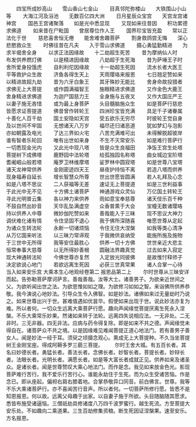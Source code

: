 <!-- { "loadSidebar": true } -->
　　四宝所成妙高山　　雪山香山七金山
　　目真邻陀弥楼山　　大铁围山小山等
　　大海江河及浴池　　无数百亿四大洲
　　日月星辰众宝宫　　天宫龙宫诸神宫
　　国邑王宫诸聚落　　如是光中悉显现
　　又现如来往昔因　　积功累德求佛道
　　如来昔在尸毗国　　曾居尊位作人王
　　国界珍宝皆充盈　　常以正法化于世
　　慈悲喜舍恒无倦　　能舍难舍趣菩萨
　　割身救鸽尝无悔　　深心悲愍救众生
　　时佛往昔在凡夫　　入于雪山求佛道
　　摄心勇猛勤精进　　为求半偈舍全身
　　以求正法因缘故　　十二劫超生死苦
　　昔为摩纳仙人时　　布发供养燃灯佛
　　以是精进因缘故　　八劫超于生死海
　　昔为萨埵王子时　　舍所爱身投饿虎
　　自利利佗因缘故　　十一劫超生死因
　　流水长者大医王　　平等救护众生故
　　济鱼各得生天上　　天雨璎珞来报恩
　　七日翘足赞如来　　以精进故超九劫
　　昔为六牙白象王　　其牙殊妙无能比
　　舍身命故投猎者　　求佛无上大菩提
　　或作圆满福智王　　施眼精进求佛道
　　又作金色大鹿王　　舍身精进求佛道
　　为迦尸国慈力王　　全身施与五夜叉
　　又作大国庄严王　　以妻子施无吝惜
　　或为最上身菩萨　　头目髓脑施众生
　　如是菩萨行慈悲　　皆愿求证菩提道
　　佛昔曾作转轮王　　四洲珍宝皆充满
　　具足千子诸眷属　　十善化人百千劫
　　国土安隐如天宫　　受五欲乐无穷尽
　　时彼轮王觉自身　　及以世间不牢固
　　无想诸天八万岁　　福尽还归诸恶道
　　犹如梦幻与泡影　　亦如朝露及电光
　　了达三界如火宅　　八苦充满难可出
　　未得解脱超彼岸　　谁有智者乐轮回
　　唯有出世如来身　　不生不灭常安乐
　　如是难行菩萨行　　一切悉现金光内
　　又此光中现八塔　　皆是众生良福田
　　净饭王宫生处塔　　菩提树下成佛塔
　　鹿野园中法轮塔　　给孤独园名称塔
　　曲女城边宝阶塔　　耆阇崛山般若塔
　　庵罗卫林维摩塔　　娑罗林中圆寂塔
　　如是世尊八宝塔　　诸天龙神常供养
　　金刚密迹四天王　　昼夜护持恒不离
　　若造八塔而供养　　现身福寿自延长
　　增长智慧众所尊　　世出世愿皆圆满
　　若人礼拜及心念　　如是八塔不思议
　　二人获福等无差　　速证无上菩提道
　　如是三世利益事　　于此光中无不见
　　十方佛土诸菩萨　　神通游戏众灵仙
　　万亿国土转轮王　　寻此光明普云集
　　各以神力来供养　　雨如意宝奉慈尊
　　诸天伎乐百千种　　不鼓自然出妙音
　　天华乱坠满虚空　　众香普熏于大会
　　宝幢无数诸璎珞　　持以供养人中尊
　　微妙伽陀赞如来　　善哉能入于三昧
　　现不思议大神力　　调伏难化诸有情
　　令住坚固不退心　　我于佛所深随喜
　　唯愿世尊从定起　　为诸众生转法轮
　　永断一切诸烦恼　　令住无住大涅槃
　　如我等类心清净　　从万亿国来听法
　　以三昧力常谛观　　于我微供哀纳受
　　能施所施及施物　　于三世中无所得
　　我等安住最胜心　　供养一切十方佛
　　世世亲近大悲主　　恒常奉事大慈尊
　　以无所得妙善根　　圆融法界趣真觉
　　过去如来入寂定　　现大神通转法轮
　　今佛世尊亦复然　　入定放光同彼佛
　　是故惟忖释师子　　决定欲说心地门
　　若欲远离生死因　　必获三世真常果
　　诸人合掌一心待　　当入如来安乐宫
大乘本生心地观经卷第二
报恩品第二上
　　尔时世尊从三昧安详而起。告弥勒菩萨摩诃萨言。善哉善哉。汝等大士。诸善男子。为欲亲近世间之父。为欲听闻出世之法。为欲思惟如如之理。为欲修习如如之智。来诣佛所供养恭敬。我今演说心地妙法。引导众生令入佛智。如是妙法。诸佛如来过无量劫时乃说之。如来世尊出兴于世。甚难值遇如优昙华。假使如来出现于世。说此妙法亦复为难。所以者何。一切众生远离大乘菩萨行愿。趣向声闻缘觉菩提厌离生死永入涅槃。不乐大乘常乐妙果。然诸如来转于法轮。远离四失说相应法。一无非处。二无非时。三无非器。四无非法。应病与药令得复除。即是如来不共之德。声闻缘觉未得自在。诸菩萨众不共之境。以是因缘难见难闻菩提正道心地法门。若有善男子善女人。闻是妙法一经于耳。须臾之顷摄念观心。熏成无上大菩提种。不久当坐菩提树王金刚宝座。得成阿耨多罗三藐三菩提。
　　尔时王舍大城。有五百长者。其名曰妙德长者。勇猛长者。善法长者。念佛长者。妙智长者。菩提长者。妙辩长者。法眼长者。光明长者。满愿长者。如是等大富长者成就正见。供养如来及诸圣众。是诸长者。闻是世尊赞叹大乘心地法门。而作是念。我见如来放金色光。影现菩萨难行苦行。我不爱乐行苦行心。谁能永劫住于生死。而为众生受诸苦恼。作是念已。即从座起。偏袒右肩右膝着地。合掌恭敬异口同音。前白佛言。世尊。我等不乐大乘诸菩萨行。亦不喜闻苦行音声。所以者何。一切菩萨所修行愿。皆悉不是知恩报恩。何以故。远离父母趣于出家。以自妻子施于所欲。头目随脑随其愿求。悉皆布施受诸逼恼。三僧祇劫具修诸度八万四千波罗蜜行。越生死流。方至菩提大安乐处。不如趣向二乘道果。三生百劫修集资粮。断生死因证涅槃果。速至安乐。方名报恩。
